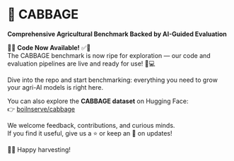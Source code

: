 # 🥬 CABBAGE  
**Comprehensive Agricultural Benchmark Backed by AI-Guided Evaluation**

🥬✅ **Code Now Available!** ✅🥬  
The CABBAGE benchmark is now ripe for exploration — our code and evaluation pipelines are live and ready for use! 🌱💻

Dive into the repo and start benchmarking: everything you need to grow your agri-AI models is right here.

You can also explore the **CABBAGE dataset** on Hugging Face:  
👉 [boilnserve/cabbage](https://huggingface.co/datasets/boilnserve/cabbage)

We welcome feedback, contributions, and curious minds.  
If you find it useful, give us a ⭐️ or keep an 👀 on updates!

🥬🌾 Happy harvesting!

